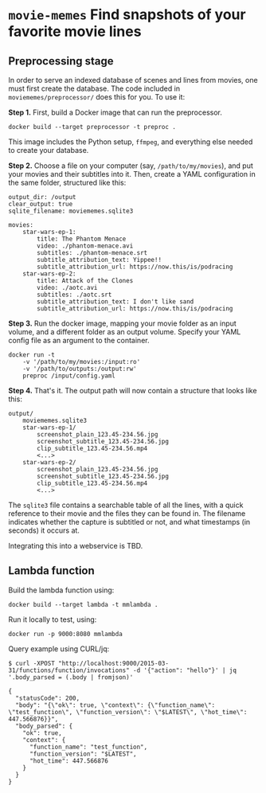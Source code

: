 # `movie-memes` Find snapshots of your favorite movie lines

## Preprocessing stage

In order to serve an indexed database of scenes and lines from movies, 
one must first create the database. The code included in `moviememes/preprocessor/`
does this for you. To use it:

**Step 1.** First, build a Docker image that can run the preprocessor.

    docker build --target preprocessor -t preproc .

This image includes the Python setup, `ffmpeg`, and everything else needed to
create your database.

**Step 2.** Choose a file on your computer (say, `/path/to/my/movies`), and put your movies 
and their subtitles into it. Then, create a YAML configuration in the same folder, structured
like this:

    output_dir: /output
    clear_output: true
    sqlite_filename: moviememes.sqlite3

    movies:
        star-wars-ep-1:
            title: The Phantom Menace
            video: ./phantom-menace.avi
            subtitles: ./phantom-menace.srt
            subtitle_attribution_text: Yippee!!
            subtitle_attribution_url: https://now.this/is/podracing
        star-wars-ep-2:
            title: Attack of the Clones
            video: ./aotc.avi
            subtitles: ./aotc.srt
            subtitle_attribution_text: I don't like sand
            subtitle_attribution_url: https://now.this/is/podracing

**Step 3.** Run the docker image, mapping your movie folder as an input volume, and
a different folder as an output volume. Specify your YAML config file as an argument
to the container.

    docker run -t 
        -v '/path/to/my/movies:/input:ro'
        -v '/path/to/outputs:/output:rw'
        preproc /input/config.yaml
        
**Step 4.** That's it. The output path will now contain a structure that looks like this:

    output/
        moviememes.sqlite3
        star-wars-ep-1/
            screenshot_plain_123.45-234.56.jpg
            screenshot_subtitle_123.45-234.56.jpg
            clip_subtitle_123.45-234.56.mp4
            <...>
        star-wars-ep-2/
            screenshot_plain_123.45-234.56.jpg
            screenshot_subtitle_123.45-234.56.jpg
            clip_subtitle_123.45-234.56.mp4
            <...>

The `sqlite3` file contains a searchable table of all the lines, with a quick reference to 
their movie and the files they can be found in. The filename indicates whether the capture
is subtitled or not, and what timestamps (in seconds) it occurs at.

Integrating this into a webservice is TBD.

## Lambda function

Build the lambda function using:

    docker build --target lambda -t mmlambda .

Run it locally to test, using:

    docker run -p 9000:8080 mmlambda

Query example using CURL/jq:

    $ curl -XPOST "http://localhost:9000/2015-03-31/functions/function/invocations" -d '{"action": "hello"}' | jq '.body_parsed = (.body | fromjson)'

    {
      "statusCode": 200,
      "body": "{\"ok\": true, \"context\": {\"function_name\": \"test_function\", \"function_version\": \"$LATEST\", \"hot_time\": 447.566876}}",
      "body_parsed": {
        "ok": true,
        "context": {
          "function_name": "test_function",
          "function_version": "$LATEST",
          "hot_time": 447.566876
        }
      }
    }
